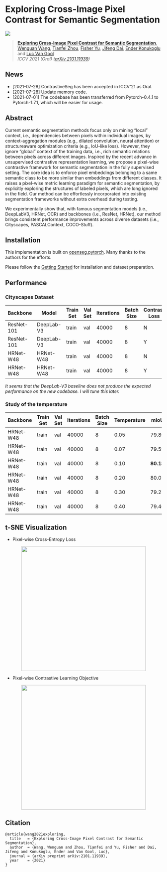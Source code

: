 # Exploring Cross-Image Pixel Contrast for Semantic Segmentation

![](figures/framework.png)

> [**Exploring Cross-Image Pixel Contrast for Semantic Segmentation**](https://arxiv.org/abs/2101.11939),            
> [Wenguan Wang](https://sites.google.com/view/wenguanwang/), [Tianfei Zhou](https://www.tfzhou.com/), [Fisher Yu](https://www.yf.io/), [Jifeng Dai](https://jifengdai.org/), [Ender Konukoglu](https://scholar.google.com/citations?user=OeEMrhQAAAAJ&hl=en) and [Luc Van Gool](https://scholar.google.com/citations?user=TwMib_QAAAAJ&hl=en) <br>
> *ICCV 2021 (Oral) ([arXiv 2101.11939](https://arxiv.org/abs/2101.11939))*

## News

* [2021-07-28] ContrastiveSeg has been accepted in ICCV'21 as Oral.
* [2021-07-28] Update memory code.
* [2021-07-01] The codebase has been transferred from Pytorch-0.4.1 to Pytorch-1.7.1, which will be easier for usage.

## Abstract

Current semantic segmentation methods focus only on
mining “local” context, i.e., dependencies between pixels
within individual images, by context-aggregation modules
(e.g., dilated convolution, neural attention) or structureaware optimization criteria (e.g., IoU-like loss). However, they ignore “global” context of the training data, i.e.,
rich semantic relations between pixels across different images. Inspired by the recent advance in unsupervised contrastive representation learning, we propose a pixel-wise
contrastive framework for semantic segmentation in the
fully supervised setting. The core idea is to enforce pixel
embeddings belonging to a same semantic class to be more
similar than embeddings from different classes. It raises a
pixel-wise metric learning paradigm for semantic segmentation, by explicitly exploring the structures of labeled pixels, which are long ignored in the field. Our method can be
effortlessly incorporated into existing segmentation frameworks without extra overhead during testing.

We experimentally show that, with famous segmentation models (i.e.,
DeepLabV3, HRNet, OCR) and backbones (i.e., ResNet, HRNet), our method brings consistent performance improvements across diverse datasets (i.e., Cityscapes, PASCALContext, COCO-Stuff).

## Installation

This implementation is built on [openseg.pytorch](https://github.com/openseg-group/openseg.pytorch). Many thanks to the authors for the efforts.

Please follow the [Getting Started](https://github.com/openseg-group/openseg.pytorch/blob/master/GETTING_STARTED.md) for installation and dataset preparation.

## Performance

### Cityscapes Dataset

| Backbone  | Model      | Train Set | Val Set | Iterations | Batch Size | Contrast Loss | Memory | mIoU  | Log | CKPT |Script |
| --------- | ---------- | --------- | ------- | ---------- | ---------- | ------------- | ------ | ----- | --- | ----   | ----   |
| ResNet-101| DeepLab-V3 |train     | val     | 40000      | 8          | N             | N      | 72.75 | [log](https://github.com/tfzhou/pretrained_weights/releases/download/v0.1/deeplab_v3_deepbase_resnet101_dilated8_deeplab_v3.log) | [ckpt](https://github.com/tfzhou/pretrained_weights/releases/download/v0.1/deeplab_v3_deepbase_resnet101_dilated8_deeplab_v3_max_performance.pth) |```scripts/cityscapes/deeplab/run_r_101_d_8_deeplabv3_train.sh```|
| ResNet-101| DeepLab-V3 |train     | val     | 40000      | 8          | Y             | N      | 77.67 | [log](https://github.com/tfzhou/pretrained_weights/releases/download/v0.1/deeplab_v3_contrast_deepbase_resnet101_dilated8_deeplab_v3_contrast.log) | [ckpt](https://github.com/tfzhou/pretrained_weights/releases/download/v0.1/deeplab_v3_contrast_deepbase_resnet101_dilated8_deeplab_v3_contrast_max_performance.pth) |```scripts/cityscapes/deeplab/run_r_101_d_8_deeplabv3_contrast_train.sh```|
| HRNet-W48 | HRNet-W48  |train     | val     | 40000      | 8          | N             | N      | 79.27 | [log](https://github.com/tfzhou/pretrained_weights/releases/download/v0.1/hrnet_w48_lr1x_hrnet_ce.log) | [ckpt](https://github.com/tfzhou/pretrained_weights/releases/download/v0.1/hrnet_w48_lr1x_hrnet_ce_max_performance.pth) |```scripts/cityscapes/hrnet/run_h_48_d_4.sh```|
| HRNet-W48 | HRNet-W48  |train     | val     | 40000      | 8          | Y             | N      | 80.18 | [log](https://github.com/tfzhou/pretrained_weights/releases/download/v0.1/hrnet_w48_contrast_lr1x_hrnet_contrast_t0.1.log) | [ckpt](https://github.com/tfzhou/pretrained_weights/releases/download/v0.1/hrnet_w48_contrast_lr1x_hrnet_contrast_t0.1_max_performance.pth) |```scripts/cityscapes/hrnet/run_h_48_d_4_contrast.sh```|

_It seems that the DeepLab-V3 baseline does not produce the expected performance on the new codebase. I will tune this later._


### Study of the temperature
| Backbone  | Train Set | Val Set | Iterations | Batch Size | Temperature   | mIoU  |
| --------- | --------- | ------- | ---------- | ---------- | ------------- | ----- |
| HRNet-W48 | train     | val     | 40000      | 8          | 0.05          | 79.80 |
| HRNet-W48 | train     | val     | 40000      | 8          | 0.07          | 79.59 |
| HRNet-W48 | train     | val     | 40000      | 8          | 0.10          | **80.18** |
| HRNet-W48 | train     | val     | 40000      | 8          | 0.20          | 80.01 |
| HRNet-W48 | train     | val     | 40000      | 8          | 0.30          | 79.27 |
| HRNet-W48 | train     | val     | 40000      | 8          | 0.40          | 79.40 |


## t-SNE Visualization

* Pixel-wise Cross-Entropy Loss
<p align="center">
  <img src="figures/tsne1.png" width="400">
</p>

* Pixel-wise Contrastive Learning Objective 
  
<p align="center">
  <img src="figures/tsne2.png" width="400">
</p>  

## Citation
```
@article{wang2021exploring,
  title   = {Exploring Cross-Image Pixel Contrast for Semantic Segmentation},
  author  = {Wang, Wenguan and Zhou, Tianfei and Yu, Fisher and Dai, Jifeng and Konukoglu, Ender and Van Gool, Luc},
  journal = {arXiv preprint arXiv:2101.11939},
  year    = {2021}
}
```
